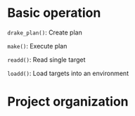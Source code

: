 # Basic operation

`drake_plan()`: Create plan

`make()`: Execute plan

`readd()`: Read single target

`loadd()`: Load targets into an environment

# Project organization

